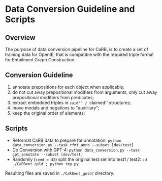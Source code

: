 # Data Conversion Guideline and Scripts

## Overview
The purpose of data conversion pipeline for CaRB, is to create a set of training data for OpenIE, that is compatible with the required triple format for Entailment Graph Construction.

## Conversion Guideline
1. annotate prepositions for each object when applicable;
2. do not cut away prepositional modifiers from arguments, only cut away prepositional modifiers from predicates;
3. extract embedded triples in ``said'' / ``claimed'' structures;
4. move modals and negations to "auxilliary";
5. keep the original order of elements;

## Scripts

- Reformat CaRB data to prepare for annotation: ` python data_conversion.py --task rfmt_anno --subset [dev/test] `
- Do Conversion with GPT-4: ` python data_conversion.py --task gpt_annotate --subset [dev/test] `
- Randomly (`seed = 42`) split the original test set into test1 / test2: `cd ./CaRBent_gold ; python tmp.py `

Resulting files are saved in `./CaRBent_gold/` directory.


